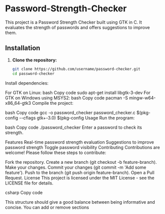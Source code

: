 # Password-Strength-Checker

This project is a Password Strength Checker built using GTK in C. It evaluates the strength of passwords and offers suggestions to improve them.

## Installation

1. **Clone the repository:**
   ```bash
   git clone https://github.com/username/password-checker.git
   cd password-checker
Install dependencies:

For GTK on Linux:
bash
Copy code
sudo apt-get install libgtk-3-dev
For GTK on Windows using MSYS2:
bash
Copy code
pacman -S mingw-w64-x86_64-gtk3
Compile the project:

bash
Copy code
gcc -o password_checker password_checker.c $(pkg-config --cflags gtk+-3.0) $(pkg-config
Usage
Run the program:

bash
Copy code
./password_checker
Enter a password to check its strength.

Features
Real-time password strength evaluation
Suggestions to improve password strength
Toggle password visibility
Contributing
Contributions are welcome! Please follow these steps to contribute:

Fork the repository.
Create a new branch (git checkout -b feature-branch).
Make your changes.
Commit your changes (git commit -m 'Add some feature').
Push to the branch (git push origin feature-branch).
Open a Pull Request.
License
This project is licensed under the MIT License - see the LICENSE file for details.

csharp
Copy code

This structure should give a good balance between being informative and concise. You can add or remove sections 
